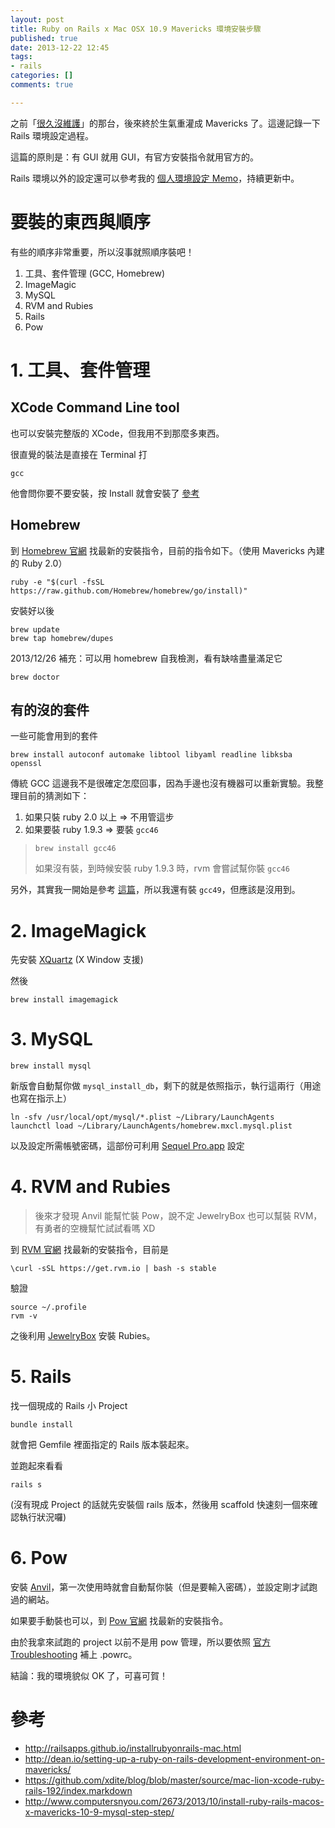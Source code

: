 ```yaml
---
layout: post
title: Ruby on Rails x Mac OSX 10.9 Mavericks 環境安裝步驟
published: true
date: 2013-12-22 12:45
tags:
- rails
categories: []
comments: true

---
```

之前「[很久沒維護](http://ascendbruce.logdown.com/posts/159954-mac-rvm-install-ruby-problem-solving-log)」的那台，後來終於生氣重灌成 Mavericks 了。這邊記錄一下 Rails 環境設定過程。

這篇的原則是：有 GUI 就用 GUI，有官方安裝指令就用官方的。

Rails 環境以外的設定還可以參考我的 [個人環境設定 Memo](https://github.com/ascendbruce/personal-settings)，持續更新中。

# 要裝的東西與順序

有些的順序非常重要，所以沒事就照順序裝吧！

1. 工具、套件管理 (GCC, Homebrew)
2. ImageMagic
3. MySQL
4. RVM and Rubies
5. Rails
6. Pow

# 1. 工具、套件管理

## XCode Command Line tool

也可以安裝完整版的 XCode，但我用不到那麼多東西。

很直覺的裝法是直接在 Terminal 打

    gcc

他會問你要不要安裝，按 Install 就會安裝了 [參考](http://railsapps.github.io/installrubyonrails-mac.html)

## Homebrew

到 [Homebrew 官網](http://brew.sh/) 找最新的安裝指令，目前的指令如下。（使用 Mavericks 內建的 Ruby 2.0）

    ruby -e "$(curl -fsSL https://raw.github.com/Homebrew/homebrew/go/install)"

安裝好以後

    brew update
    brew tap homebrew/dupes

2013/12/26 補充：可以用 homebrew 自我檢測，看有缺啥盡量滿足它

    brew doctor

## 有的沒的套件

一些可能會用到的套件

    brew install autoconf automake libtool libyaml readline libksba openssl

傳統 GCC 這邊我不是很確定怎麼回事，因為手邊也沒有機器可以重新實驗。我整理目前的猜測如下：

1. 如果只裝 ruby 2.0 以上 => 不用管這步
2. 如果要裝 ruby 1.9.3 => 要裝 `gcc46`

>     brew install gcc46
>
> 如果沒有裝，到時候安裝 ruby 1.9.3 時，rvm 會嘗試幫你裝 `gcc46`

另外，其實我一開始是參考 [這篇](http://www.computersnyou.com/2673/2013/10/install-ruby-rails-macos-x-mavericks-10-9-mysql-step-step/)，所以我還有裝 `gcc49`，但應該是沒用到。

# 2. ImageMagick

先安裝 [XQuartz](http://xquartz.macosforge.org/landing) (X Window 支援)

然後

    brew install imagemagick

# 3. MySQL

    brew install mysql

新版會自動幫你做 `mysql_install_db`，剩下的就是依照指示，執行這兩行（用途也寫在指示上）

    ln -sfv /usr/local/opt/mysql/*.plist ~/Library/LaunchAgents
    launchctl load ~/Library/LaunchAgents/homebrew.mxcl.mysql.plist

以及設定所需帳號密碼，這部份可利用 [Sequel Pro.app](http://www.sequelpro.com/download) 設定

# 4. RVM and Rubies

> 後來才發現 Anvil 能幫忙裝 Pow，說不定 JewelryBox 也可以幫裝 RVM，有勇者的空機幫忙試試看嗎 XD

到 [RVM 官網](https://rvm.io/) 找最新的安裝指令，目前是

    \curl -sSL https://get.rvm.io | bash -s stable

驗證
    
    source ~/.profile
    rvm -v

之後利用 [JewelryBox](https://jewelrybox.unfiniti.com/) 安裝 Rubies。

# 5. Rails

找一個現成的 Rails 小 Project

    bundle install

就會把 Gemfile 裡面指定的 Rails 版本裝起來。

並跑起來看看

    rails s

(沒有現成 Project 的話就先安裝個 rails 版本，然後用 scaffold 快速刻一個來確認執行狀況囉)

# 6. Pow

安裝 [Anvil](http://anvilformac.com/)，第一次使用時就會自動幫你裝（但是要輸入密碼），並設定剛才試跑過的網站。

如果要手動裝也可以，到 [Pow 官網](http://pow.cx/) 找最新的安裝指令。

由於我拿來試跑的 project 以前不是用 pow 管理，所以要依照 [官方 Troubleshooting](https://github.com/37signals/pow/wiki/Troubleshooting#rvm-and-gemfile) 補上 .powrc。

結論：我的環境貌似 OK 了，可喜可賀！

# 參考

* http://railsapps.github.io/installrubyonrails-mac.html
* http://dean.io/setting-up-a-ruby-on-rails-development-environment-on-mavericks/
* https://github.com/xdite/blog/blob/master/source/mac-lion-xcode-ruby-rails-192/index.markdown
* http://www.computersnyou.com/2673/2013/10/install-ruby-rails-macos-x-mavericks-10-9-mysql-step-step/
